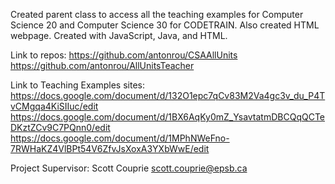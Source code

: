 Created parent class to access all the teaching examples for Computer Science 20 and Computer Science 30 for CODETRAIN. Also created HTML webpage.
Created with JavaScript, Java, and HTML.

Link to repos: 
https://github.com/antonrou/CSAAllUnits 
https://github.com/antonrou/AllUnitsTeacher

Link to Teaching Examples sites:
https://docs.google.com/document/d/132O1epc7qCv83M2Va4gc3v_du_P4TvCMgqa4KiSIIuc/edit
https://docs.google.com/document/d/1BX6AqKy0mZ_YsavtatmDBCQqQCTeDKztZCv9C7PQnn0/edit
https://docs.google.com/document/d/1MPhNWeFno-7RWHaKZ4VlBPt54V6ZfvJsXoxA3YXbWwE/edit

Project Supervisor: Scott Couprie scott.couprie@epsb.ca
